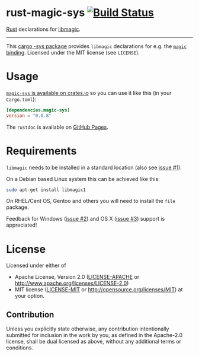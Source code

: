 rust-magic-sys [![Build Status](https://travis-ci.org/robo9k/rust-magic-sys.svg?branch=master)](https://travis-ci.org/robo9k/rust-magic-sys)
==============

[Rust](http://www.rust-lang.org/) declarations for [libmagic](http://darwinsys.com/file/).

---

This [cargo -sys package](http://doc.crates.io/build-script.html#*-sys-packages) provides `libmagic` declarations for e.g. the [`magic` binding](https://github.com/robo9k/rust-magic).
Licensed under the MIT license (see `LICENSE`).


# Usage

[`magic-sys` is available on crates.io](https://crates.io/crates/magic-sys) so you can use it like this (in your `Cargo.toml`):

```toml
[dependencies.magic-sys]
version = "0.0.8"
```

The `rustdoc` is available on [GitHub Pages](https://robo9k.github.io/rust-magic-sys/magic_sys/).

# Requirements

`libmagic` needs to be installed in a standard location (also see [issue #1](https://github.com/robo9k/rust-magic-sys/issues/1)).

On a Debian based Linux system this can be achieved like this:
```sh
sudo apt-get install libmagic1
```

On RHEL/Cent OS, Gentoo and others you will need to install the `file` package.

Feedback for Windows ([issue #2](https://github.com/robo9k/rust-magic-sys/issues/2)) and OS X ([issue #3](https://github.com/robo9k/rust-magic-sys/issues/3)) support is appreciated!

# License

Licensed under either of
 * Apache License, Version 2.0 ([LICENSE-APACHE](LICENSE-APACHE) or http://www.apache.org/licenses/LICENSE-2.0)
 * MIT license ([LICENSE-MIT](LICENSE-MIT) or http://opensource.org/licenses/MIT)
at your option.

## Contribution

Unless you explicitly state otherwise, any contribution intentionally submitted
for inclusion in the work by you, as defined in the Apache-2.0 license, shall be dual licensed as above, without any
additional terms or conditions.
